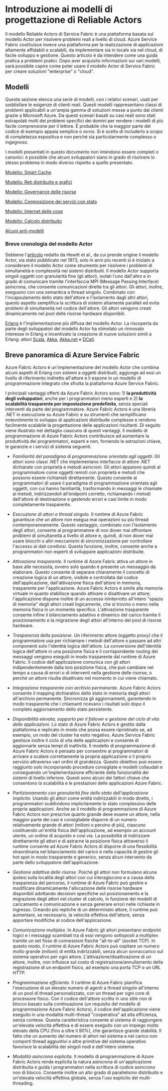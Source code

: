 <properties
   pageTitle="Azure Service Fabric Actors - Introduzione ai modelli e agli anti-modelli"
   description="modelli di progettazione che funzionano bene con Service Fabric Actors"
   services="service-fabric"
   documentationCenter=".net"
   authors="vturecek"
   manager="timlt"
   editor=""/>

<tags
   ms.service="service-fabric"
   ms.devlang="dotnet"
   ms.topic="article"
   ms.tgt_pltfrm="NA"
   ms.workload="NA"
   ms.date="08/11/2015"
   ms.author="vturecek"/>

# Introduzione ai modelli di progettazione di Reliable Actors
Il modello Reliable Actors di Service Fabric è una piattaforma basata sul modello Actor per risolvere problemi reali a livello di cloud. Azure Service Fabric costituisce invece una piattaforma per la realizzazione di applicazioni altamente affidabili e scalabili, da implementare sia in locale sia nel cloud, di facile sviluppo e gestione. Questo articolo è da intendere come una guida pratica a problemi pratici. Dopo aver acquisito informazioni sui vari modelli, sarà possibile capire come poter usare il modello Actor di Service Fabric per creare soluzioni "enterprise" o "cloud".

## Modelli
Questa sezione elenca una serie di modelli, con i relativi scenari, usati per soddisfare le esigenze di clienti reali. Questi modelli rappresentano classi di problemi applicabili a un'ampia gamma di soluzioni messe a punto dai clienti grazie a Microsoft Azure. Da questi scenari basati su casi reali sono stati estrapolati molti dei problemi specifici dei domini per rendere i modelli di più facile comprensione per il lettore. È probabile che la maggior parte del codice di esempio appaia semplice o ovvio. Si è scelto di includerlo a scopo di completezza espositiva e non perché sia particolarmente complesso o ingegnoso.

I modelli presentati in questo documento non intendono essere completi o canonici: è possibile che alcuni sviluppatori siano in grado di risolvere lo stesso problema in modo diverso rispetto a quello presentato.

[Modello: Smart Cache](service-fabric-reliable-actors-pattern-smart-cache.md)

[Modello: Reti distribuite e grafici](service-fabric-reliable-actors-pattern-distributed-networks-and-graphs.md)

[Modello: Governance delle risorse](service-fabric-reliable-actors-pattern-resource-governance.md)

[Modello: Composizione dei servizi con stato](service-fabric-reliable-actors-pattern-stateful-service-composition.md)

[Modello: Internet delle cose](service-fabric-reliable-actors-pattern-internet-of-things.md)

[Modello: Calcolo distribuito](service-fabric-reliable-actors-pattern-distributed-computation.md)

[Alcuni anti-modelli](service-fabric-reliable-actors-anti-patterns.md)

### Breve cronologia del modello Actor
Sebbene l'[articolo](http://dl.acm.org/citation.cfm?id=1624804) redatto da Hewitt et al., da cui prende origine il modello Actor, sia stato pubblicato nel 1973, solo in anni più recenti si è iniziato a considerare il modello Actor come strumento per risolvere i problemi di simultaneità e complessità nei sistemi distribuiti. Il modello Actor supporta singoli oggetti con granularità fine (gli attori), isolati l'uno dall'altro e in grado di comunicare tramite l'interfaccia MPI (Message Passing Interface) asincrona, che consente comunicazioni dirette tra gli attori. Gli attori, inoltre, eseguono con una semantica a thread singolo. Combinato con l'incapsulamento dello stato dell'attore e l'isolamento dagli altri attori, questo aspetto semplifica la scrittura di sistemi altamente paralleli ed evita problemi di simultaneità nel codice dell'attore. Gli attori vengono creati dinamicamente nel pool delle risorse hardware disponibili.

[Erlang](http://www.erlang.org/) è l'implementazione più diffusa del modello Actor. La riscoperta da parte degli sviluppatori del modello Actor ha stimolato un rinnovato interesse in Erlang e incentivato la creazione di nuove soluzioni simili a Erlang: attori [Scala](http://www.scala-lang.org/), [Akka](http://akka.io), [Akka.net](http://getakka.net/) e [DCell](http://research.microsoft.com/pubs/75988/dcell.pdf).

## Breve panoramica di Azure Service Fabric
Azure Fabric Actors è un'implementazione del modello Actor che combina alcuni aspetti di Erlang con sistemi a oggetti distribuiti, aggiunge ad essi un livello di riferimento indiretto all'attore e li espone in un modello di programmazione integrato che sfrutta la piattaforma Azure Service Fabric.

I principali vantaggi offerti da Azure Fabric Actors sono: 1) **la produttività degli sviluppatori**, anche per i programmatori meno esperti e 2) **la scalabilità trasparente per impostazione predefinita**, senza speciali interventi da parte del programmatore. Azure Fabric Actors è una libreria .NET in esecuzione su Azure Fabric e su strumenti che semplificano notevolmente lo sviluppo di applicazioni distribuite complesse e rendono facilmente scalabile la progettazione delle applicazioni risultanti. Di seguito viene illustrato nel dettaglio ciascuno di questi vantaggi. Il modello di programmazione di Azure Fabric Actors contribuisce ad aumentare la produttività dei programmatori, esperti e non, fornendo le astrazioni chiave, le garanzie e i servizi di sistema seguenti.

* *Familiarità del paradigma di programmazione orientata agli oggetti*. Gli attori sono classi .NET che implementano interfacce di attore .NET dichiarate con proprietà e metodi asincroni. Gli attori appaiono quindi al programmatore come oggetti remoti con proprietà e metodi che possono essere richiamati direttamente. Questo consente ai programmatori di usare il paradigma di programmazione orientata agli oggetti, con cui hanno familiarità, trasformando in messaggi le chiamate ai metodi, indirizzandoli all'endpoint corretto, richiamando i metodi dell'attore di destinazione e gestendo errori e casi limite in modo completamente trasparente.

* *Esecuzione di attori a thread singolo.* Il runtime di Azure Fabric garantisce che un attore non esegua mai operazioni su più thread contemporaneamente. Questo vantaggio, combinato con l'isolamento degli attori, consente al programmatore di non dover mai affrontare problemi di simultaneità a livello di attore e, quindi, di non dover mai usare blocchi o altri meccanismi di sincronizzazione per controllare l'accesso ai dati condivisi. Questa funzione, inoltre, consente anche a programmatori non esperti di sviluppare applicazioni distribuite.

* *Attivazione trasparente.* Il runtime di Azure Fabric attiva un attore in base alle necessità, ovvero solo quando è presente un messaggio da elaborare. Questo consente di separare chiaramente il concetto di creazione logica di un attore, visibile e controllata dal codice dell'applicazione, dall'attivazione fisica dell'attore in memoria, trasparente per l'applicazione. Azure Fabric Actors è simile alla memoria virtuale in quanto stabilisce quando attivare o disattivare un attore; l'applicazione dispone inoltre di un accesso ininterrotto all'intero "spazio di memoria" degli attori creati logicamente, che si trovino o meno nella memoria fisica in un momento specifico. L'attivazione trasparente consente infine il bilanciamento adattivo e dinamico del carico tramite il posizionamento e la migrazione degli attori all'interno del pool di risorse hardware.

* *Trasparenza della posizione.* Un riferimento attore (oggetto proxy) che il programmatore usa per richiamare i metodi dell'attore o passare ad altri componenti solo l'identità logica dell'attore. La conversione dell'identità logica dell'attore in una posizione fisica e il corrispondente routing dei messaggi vengono eseguiti in modo trasparente dal runtime di Azure Fabric. Il codice dell'applicazione comunica con gli attori indipendentemente dalla loro posizione fisica, che può cambiare nel tempo a causa di errori o di interventi nella gestione delle risorse, o perché un attore risulta disattivato nel momento in cui viene chiamato.

* *Integrazione trasparente con archivio permanente.* Azure Fabric Actors consente il mapping dichiarativo dello stato in memoria degli attori all'archivio permanente. Sincronizza gli aggiornamenti, garantendo in modo trasparente che i chiamanti ricevano i risultati solo dopo il completo aggiornamento dello stato persistente.

* *Disponibilità elevata, supporto per il failover e gestione del ciclo di vita delle applicazioni.* Lo stato di Azure Fabric Actors è gestito dalla piattaforma e replicato in modo che possa essere ripristinato se, ad esempio, un nodo del cluster ha esito negativo. Azure Service Fabric gestisce inoltre il ciclo di vita delle applicazioni e consente di aggiornarle senza tempi di inattività. Il modello di programmazione di Azure Fabric Actors è pensato per consentire ai programmatori di arrivare a scalare correttamente la propria applicazione o il proprio servizio attraverso vari ordini di grandezza. Questo obiettivo può essere raggiunto solo incorporando procedure consigliate e modelli collaudati e conseguendo un'implementazione efficiente della funzionalità dei sistemi di livello inferiore. Questi sono alcuni dei fattori chiave che consentono la scalabilità e le prestazioni delle applicazioni Azure Fabric.

* *Partizionamento con granularità fine dello stato dell'applicazione implicito.* Usando gli attori come entità indirizzabili in modo diretto, i programmatori suddividono implicitamente lo stato complessivo delle proprie applicazioni. Anche se il modello di programmazione di Azure Fabric Actors non prescrive quanto grande deve essere un attore, nella maggior parte dei casi è consigliabile disporre di un numero relativamente grande di attori (milioni o persino di più), ciascuno costituendo un'entità fisica dell'applicazione, ad esempio un account utente, un ordine di acquisto e così via. La possibilità di indirizzare direttamente gli attori e di astrarne la posizione fisica attraverso il runtime consente ad Azure Fabric Actors di disporre di una flessibilità straordinaria nel bilanciamento del carico e nella capacità di gestire gli hot spot in modo trasparente e generico, senza alcun intervento da parte dello sviluppatore dell'applicazione.

* *Gestione adattiva delle risorse.* Poiché gli attori non formulano alcuna ipotesi sulla località degli attori con cui interagiscono e a causa della trasparenza del percorso, il runtime di Azure Fabric può gestire e modificare dinamicamente l'allocazione delle risorse hardware disponibili adottando decisioni specifiche sul posizionamento e la migrazione degli attori nel cluster di calcolo, in funzione dei modelli di caricamento e comunicazione e senza generare errori nelle richieste in ingresso. Creando più repliche di un determinato attore, il runtime può aumentare, se necessario, la velocità effettiva dell'attore, senza apportare modifiche al codice dell'applicazione.

* *Comunicazione multiplex.* In Azure Fabric gli attori presentano endpoint logici e i messaggi scambiati tra di essi vengono sottoposti a multiplex tramite un set fisso di connessioni fisiche "all-to-all" (socket TCP). In questo modo, il runtime di Azure Fabric Actors può ospitare un numero molto grande (milioni) di entità indirizzabili, senza alcun sovraccarico sul sistema operativo per ogni attore. L'attivazione/disattivazione di un attore, inoltre, non influisce sul costo di registrazione/annullamento della registrazione di un endpoint fisico, ad esempio una porta TCP o un URL HTTP.

* *Programmazione efficiente.* Il runtime di Azure Fabric pianifica l'esecuzione di un elevato numero di agenti a thread singolo all'interno di un pool di thread personalizzato, con un thread per ogni core di processore fisico. Con il codice dell'attore scritto in uno stile non di blocco basato sulla continuazione (un requisito del modello di programmazione Azure Fabric Actors), il codice dell'applicazione viene eseguito in una modalità multi-thread "cooperativa" ad alta efficienza, senza contese. Questa caratteristica consente al sistema di raggiungere un'elevata velocità effettiva e di essere eseguito con un impiego molto elevato della CPU (fino a oltre il 90%), che garantisce grande stabilità. Il fatto che un aumento del numero di attori nel sistema e nel carico non comporti thread aggiuntivi o altre primitive del sistema operativo favorisce la scalabilità dei singoli nodi e dell'intero sistema.

* *Modalità asincrona esplicita.* Il modello di programmazione di Azure Fabric Actors rende esplicita la natura asincrona di un'applicazione distribuita e guida i programmatori nella scrittura di codice asincrono non di blocco. Consente inoltre un alto grado di parallelismo distribuito e un'elevata velocità effettiva globale, senza l'uso esplicito del multi-threading.

<!---HONumber=Oct15_HO2-->